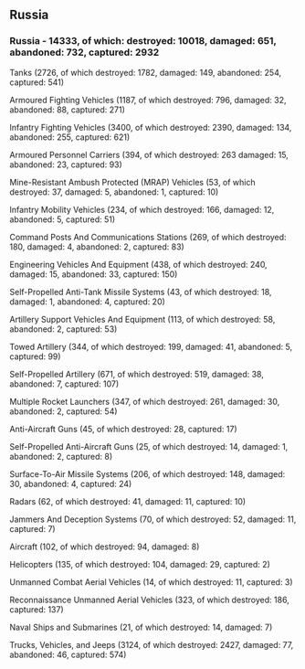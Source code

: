 
 
 ## Russia
 
 ### Russia - 14333, of which: destroyed: 10018, damaged: 651, abandoned: 732, captured: 2932

 

 

 Tanks (2726, of which destroyed: 1782, damaged: 149, abandoned: 254, captured: 541)

 Armoured Fighting Vehicles (1187, of which destroyed: 796, damaged: 32, abandoned: 88, captured: 271)

 Infantry Fighting Vehicles (3400, of which destroyed: 2390, damaged: 134, abandoned: 255, captured: 621)

 Armoured Personnel Carriers (394, of which destroyed: 263 damaged: 15, abandoned: 23, captured: 93)

 Mine-Resistant Ambush Protected (MRAP) Vehicles (53, of which destroyed: 37, damaged: 5, abandoned: 1, captured: 10)

 Infantry Mobility Vehicles (234, of which destroyed: 166, damaged: 12, abandoned: 5, captured: 51)

 Command Posts And Communications Stations (269, of which destroyed: 180, damaged: 4, abandoned: 2, captured: 83)

 Engineering Vehicles And Equipment (438, of which destroyed: 240, damaged: 15, abandoned: 33, captured: 150)

 Self-Propelled Anti-Tank Missile Systems (43, of which destroyed: 18, damaged: 1, abandoned: 4, captured: 20)

 Artillery Support Vehicles And Equipment (113, of which destroyed: 58, abandoned: 2, captured: 53)

 Towed Artillery (344, of which destroyed: 199, damaged: 41, abandoned: 5, captured: 99)

 Self-Propelled Artillery (671, of which destroyed: 519, damaged: 38, abandoned: 7, captured: 107)

 Multiple Rocket Launchers (347, of which destroyed: 261, damaged: 30, abandoned: 2, captured: 54)

 Anti-Aircraft Guns (45, of which destroyed: 28, captured: 17)

 Self-Propelled Anti-Aircraft Guns (25, of which destroyed: 14, damaged: 1, abandoned: 2, captured: 8)

 Surface-To-Air Missile Systems (206, of which destroyed: 148, damaged: 30, abandoned: 4, captured: 24)

 Radars (62, of which destroyed: 41, damaged: 11, captured: 10)

 Jammers And Deception Systems (70, of which destroyed: 52, damaged: 11, captured: 7)

 Aircraft (102, of which destroyed: 94, damaged: 8)

 Helicopters (135, of which destroyed: 104, damaged: 29, captured: 2)

 Unmanned Combat Aerial Vehicles (14, of which destroyed: 11, captured: 3)

 Reconnaissance Unmanned Aerial Vehicles (323, of which destroyed: 186, captured: 137)

 Naval Ships and Submarines (21, of which destroyed: 14, damaged: 7)

 Trucks, Vehicles, and Jeeps (3124, of which destroyed: 2427, damaged: 77, abandoned: 46, captured: 574)

